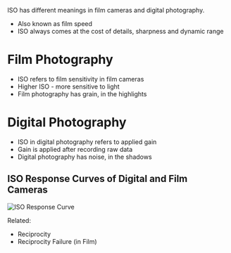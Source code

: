 ISO has different meanings in film cameras and digital photography.
- Also known as film speed
- ISO always comes at the cost of details, sharpness and dynamic range
# Film Photography
- ISO refers to film sensitivity in film cameras
- Higher ISO - more sensitive to light
- Film photography has grain, in the highlights

# Digital Photography
- ISO in digital photography refers to applied gain
- Gain is applied after recording raw data
- Digital photography has noise, in the shadows

## ISO Response Curves of Digital and Film Cameras
![ISO Response Curve](ISO%20Response%20Curve.png) 

Related:
- Reciprocity
- Reciprocity Failure (in Film)